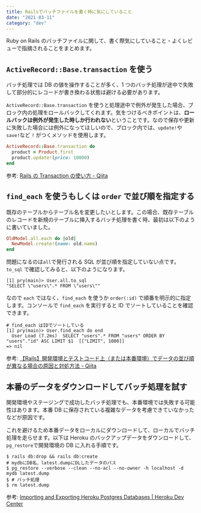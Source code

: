 ```yaml
---
title: Railsでバッチファイルを書く時に気にしていること
date: "2021-03-11"
category: "dev"
---
```


Ruby on Rails のバッチファイルに関して、書く際気にしていること・よくレビューで指摘されることをまとめます。

## `ActiveRecord::Base.transaction` を使う

バッチ処理では DB の値を操作することが多く、1 つのバッチ処理が途中で失敗して部分的にレコードが書き換わる状態は避ける必要があります。

`ActiveRecord::Base.transaction` を使うと処理途中で例外が発生した場合、ブロック内の処理をロールバックしてくれます。気をつけるべきポイントは、**ロールバックは例外が発生した時しか行われない**ということです。なので保存や更新に失敗した場合には例外になってほしいので、ブロック内では、`update!`や`save!`など `!` がつくメソッドを使用します。

```rb
ActiveRecord::Base.transaction do
  product = Product.first
  product.update!(price: 10000)
end
```

参考: [Rails の Transaction の使い方 - Qiita](https://qiita.com/huydx/items/d946970d130b7dabe7ec)

## `find_each` を使うもしくは `order` で並び順を指定する

既存のテーブルからテーブル名を変更したいとします。この場合、既存テーブルのレコードを新規のテーブルに挿入するバッチ処理を書く時、最初は以下のように書いていました。

```rb
OldModel.all.each do |old|
  NewModel.create!(name: old.name)
end
```

問題になるのは`all`で発行される SQL が並び順を指定していない点です。`to_sql` で確認してみると、以下のようになります。

```shell
[1] pry(main)> User.all.to_sql
"SELECT \"users\".* FROM \"users\""
```

なので `each` ではなく、`find_each` を使うか `order(:id)` で順番を明示的に指定します。コンソールで `find_each` を実行すると ID でソートしていることを確認できます。

```shell
# find_each はIDでソートしている
[1] pry(main)> User.find_each do end
  User Load (7.2ms)  SELECT "users".* FROM "users" ORDER BY "users"."id" ASC LIMIT $1  [["LIMIT", 1000]]
=> nil
```

参考: [【Rails】開発環境とテストコード上（または本番環境）でデータの並び順が異なる場合の原因と対処方法 - Qiita](https://qiita.com/jnchito/items/90c28c3f3e856add0a82)

## 本番のデータをダウンロードしてバッチ処理を試す

開発環境やステージングで成功したバッチ処理でも、本番環境では失敗する可能性はあります。本番 DB に保存されている複雑なデータを考慮できていなかったなどが原因です。

これを避けるため本番データをローカルにダウンロードして、ローカルでバッチ処理を走らせます。以下は Heroku のバックアップデータをダウンロードして、`pg_restore`で開発環境の DB に入れる手順です。

```shell
$ rails db:drop && rails db:create
# mydbにDB名、latest.dumpにDLしたデータのパス
$ pg_restore --verbose --clean --no-acl --no-owner -h localhost -d mydb latest.dump
$ # バッチ処理
$ rm latest.dump
```

参考: [Importing and Exporting Heroku Postgres Databases | Heroku Dev Center](https://devcenter.heroku.com/articles/heroku-postgres-import-export)
